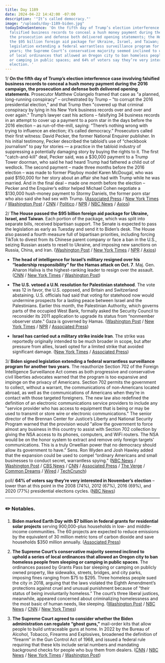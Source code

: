 ```yaml
---
title: Day 1189
date: 2024-04-22 14:42:00 -07:00
description: '"It’s called democracy."'
image: "/uploads/day-1189-biden.jpg"
todayInOneSentence: 'On the fifth day of Trump’s election interference case involving
  falsified business records to conceal a hush money payment during the 2016 campaign,
  the prosecution and defense both delivered opening statements; the House passed
  the $95 billion foreign aid package for Ukraine, Israel, and Taiwan; Biden signed
  legislation extending a federal warrantless surveillance program for another two
  years; the Supreme Court’s conservative majority seemed inclined to uphold a series
  of local ordinances that allowed an Oregon city to ban homeless people from sleeping
  or camping in public spaces; and 64% of voters say they’re very interested in November’s
  election. '
---
```


1/ **On the fifth day of Trump’s election interference case involving falsified business records to conceal a hush money payment during the 2016 campaign, the prosecution and defense both delivered opening statements**. Prosecutor Matthew Colangelo framed that case as "a planned, long-running conspiracy" – orchestrated by Trump – "to corrupt the 2016 presidential election," and that Trump then "covered up that criminal conspiracy by lying in his New York business records over and over and over again." Trump’s lawyer cast his actions – falsifying 34 business records in an attempt to cover up a payment to a porn star in the days before the 2016 election – as run-of-the-mill, saying: “There’s nothing wrong with trying to influence an election; it’s called democracy.” Prosecutors called their first witness: David Pecker, the former National Enquirer publisher. In his initial testimony, Pecker described the tabloid’s use of “checkbook journalism” to pay for stories — a practice in the tabloid industry of suppressing a potentially damaging story by buying the rights to it. The first "catch-and-kill" deal, Pecker said, was a $30,000 payment to a Trump Tower doorman, who said he had heard Trump had fathered a child out of wedlock. The second payment – made three months before the 2016 election – was made to former Playboy model Karen McDougal, who was paid $150,000 for her story about an affair she had with Trump while he was married. And in the final deal – made one month before the election – Pecker and the Enquirer’s editor helped Michael Cohen negotiate a $130,000 hush-money payment to Stormy Daniels, the former porn star who also said she had sex with Trump. ([Associated Press](https://apnews.com/article/trump-trial-hush-money-opening-stormy-daniels-6beee9b99114898ee0dd60185d43bac5) / [New York Times](https://www.nytimes.com/live/2024/04/22/nyregion/trump-hush-money-trial) / [Washington Post](https://www.washingtonpost.com/politics/2024/04/22/trump-hush-money-trial-live-updates/) / [CNN](https://www.cnn.com/politics/live-news/trump-hush-money-trial-04-22-24/index.html) / [Politico](https://www.politico.com/live-updates/2024/04/22/trump-hush-money-criminal-trial/3-catch-and-kill-deals-00153622) / [NPR](https://www.npr.org/2024/04/22/1246321962/trump-hush-money) / [NBC News](https://www.nbcnews.com/politics/donald-trump/live-blog/trump-hush-money-trial-live-updates-opening-statements-rcna148737) / [Axios](https://www.axios.com/2024/04/22/trump-new-york-criminal-trial-hush-money))

2/ **The House passed the $95 billion foreign aid package for Ukraine, Israel, and Taiwan**. Each portion of the package, which was split into separate bills, received bipartisan support. The Senate is expected to pass the legislation as early as Tuesday and send it to Biden’s desk. The House also passed a fourth measure full of bipartisan priorities, including forcing TikTok to divest from its Chinese parent company or face a ban in the U.S., seizing Russian assets to resell to Ukraine, and imposing new sanctions on Russia, China, and Iran. ([Washington Post](https://www.washingtonpost.com/politics/2024/04/20/house-vote-ukraine-israel-aid-johnson-2/) / [New York Times](https://www.nytimes.com/2024/04/20/us/politics/ukraine-aid-bill-gaza-johnson.html) / [NPR](https://www.npr.org/2024/04/20/1245993370/house-ukraine-israel-aid-bills) / [Axios](https://www.axios.com/2024/04/20/house-foreign-aid-israel-ukraine-taiwan-pass))

* **The head of intelligence for Israel’s military resigned over his “leadership responsibility” for the Hamas attack on Oct. 7**. Maj. Gen. Aharon Haliva is the highest-ranking leader to resign over the assault. ([CNN](https://www.cnn.com/2024/04/22/middleeast/israeli-military-intelligence-chief-resigns-intl) / [New York Times](https://www.nytimes.com/live/2024/04/22/world/israel-gaza-war-hamas#haliva-has-said-he-bore-full-responsibility-for-the-intelligence-failure) / [Washington Post](https://www.washingtonpost.com/world/2024/04/22/israel-intelligence-haliva-hamas-failure/))

* **The U.S. vetoed a U.N. resolution for Palestinian statehood**. The vote was 12 in favor, the U.S. opposed, and Britain and Switzerland abstaining. U.S. officials had said that voting for statehood now would undermine prospects for a lasting peace between Israel and the Palestinians. Earlier this month, the Palestinian Authority, which governs parts of the occupied West Bank, formally asked the Security Council to reconsider its 2011 application to upgrade its status from “nonmember observer state." Gaza is governed by Hamas. ([Washington Post](https://www.washingtonpost.com/national-security/2024/04/18/us-veto-un-palestine-state/) / [New York Times](https://www.nytimes.com/2024/04/18/world/middleeast/palestinian-statehood-un-veto.html) / [NPR](https://www.npr.org/2024/04/18/1245641286/what-to-know-about-the-u-n-vote-on-whether-to-admit-palestinians-as-full-members) / [Associated Press](https://apnews.com/article/un-vote-palestinian-membership-us-veto-8d8ad60d8576b5ab9e70d2f8bf7e2881))

* **Israel has carried out a military strike inside Iran**. The strike was reportedly originally intended to be much broader in scope, but after pressure from allies, Israeli opted for a limited strike that avoided significant damage. ([New York Times](https://www.nytimes.com/2024/04/22/world/middleeast/israel-iran-war-strike.html) / [Associated Press](https://apnews.com/article/iran-israel-mideast-tensions-4-19-2024-a7ccbae2e2844bab089e8e4377a24ddb))

3/ **Biden signed legislation extending a federal warrantless surveillance program for another two years**. The reauthorize Section 702 of the Foreign Intelligence Surveillance Act comes as both progressive and conservative civil liberties advocates warned that the program is too expansive and impinge on the privacy of Americans. Section 702 permits the government to collect, without a warrant, the communications of non-Americans located abroad, as well as the communications of Americans when they’re in contact with those targeted foreigners. The new law also redefined the definition of an electronic communications service providers to include any "service provider who has access to equipment that is being or may be used to transmit or store wire or electronic communications." The senior director of the Brennan Center for Justice’s Liberty and National Security Program warned that the provision would "allow the government to force almost any business in this country to assist with Section 702 collection by giving the NSA access to its phones, computers, and WiFi routers. The NSA would be on the honor system to extract and remove only foreign targets’ communications. This is a truly Orwellian power that no democracy should allow its government to have.” Sens. Ron Wyden and Josh Hawley added that the expansion could be used to compel “ordinary Americans and small businesses to conduct secret, warrantless spying.” ([NBC News](https://www.nbcnews.com/politics/congress/senate-renews-fisa-section-702-spying-privacy-rcna148394) / [Washington Post](https://www.washingtonpost.com/national-security/2024/04/20/congress-extends-controversial-warrantless-surveillance-law-two-years/) / [CBS News](https://www.cbsnews.com/news/biden-signs-bill-reauthorizing-fisa-surveillance-program-section-702/) / [CNN](https://www.cnn.com/2024/04/19/politics/fisa-senate-negotiations/index.html) / [Associated Press](https://apnews.com/article/fisa-donald-trump-surveillance-congress-johnson-81e991c9f82e77b2fe13f8a3e0e25349) / [The Verge](https://www.theverge.com/2024/4/20/24135339/fisa-720-reauthorization-senate-lapse-durbin-wyden) / [Common Dreams](https://www.commondreams.org/news/warrantless-spying-expansion-senate) / [Wired](https://www.wired.com/story/nsa-ndaa-lobbying-privacy-loophole/) / [TechCrunch](https://techcrunch.com/2024/04/20/fisa-nsa-fbi-government-surveillance/))

poll/ **64% of voters say they’re very interested in November’s election** – lower than at this point in the 2008 (74%), 2012 (67%), 2016 (69%), and 2020 (77%) presidential elections cycles. ([NBC News](https://www.nbcnews.com/politics/2024-election/poll-biden-trump-tight-race-election-interest-low-rcna148170))

---

### ✏️ Notables.

1. **Biden marked Earth Day with $7 billion in federal grants for residential solar projects** serving 900,000-plus households in low- and middle-income communities. The 60 projects are expected to reduce emissions by the equivalent of 30 million metric tons of carbon dioxide and save households $350 million annually. ([Associated Press](https://apnews.com/article/biden-earth-day-solar-grants-epa-climate-5bece7e419e9141241287575abb0fefc))

2. **The Supreme Court’s conservative majority seemed inclined to uphold a series of local ordinances that allowed an Oregon city to ban homeless people from sleeping or camping in public spaces**. The ordinances passed by Grants Pass bar sleeping or camping on publicly owned property, like sidewalks, streets, bridges, and city parks, imposing fines ranging from $75 to $295. Three homeless people sued the city in 2018, arguing that the laws violated the Eighth Amendment’s protections against cruel and unusual punishment because of “their status of being involuntarily homeless.” The court’s three liberal justices, meanwhile, appeared concerned about criminalizing homelessness and the most basic of human needs, like sleeping. ([Washington Post](https://www.washingtonpost.com/politics/2024/04/22/supreme-court-homelessness-camping-ban-oregon/) / [NBC News](https://www.nbcnews.com/politics/supreme-court/supreme-court-weighs-oregon-citys-power-punish-homeless-rcna148549) / [CNN](https://www.cnn.com/2024/04/22/politics/supreme-court-homeless-grants-pass/index.html) / [New York Times](https://www.nytimes.com/live/2024/04/22/us/supreme-court-homelessness))

3. **The Supreme Court agreed to consider whether the Biden administration can regulate “ghost guns,”** mail-order kits that allow people to build untraceable guns at home. In 2022 by the Bureau of Alcohol, Tobacco, Firearms and Explosives, broadened the definition of “firearm” in the Gun Control Act of 1968, and issued a federal rule requiring that these kits include serial numbers and mandating background checks for people who buy them from dealers. ([CNN](https://www.cnn.com/2024/04/22/politics/supreme-court-to-review-bidens-ghost-gun-regulations/index.html) / [NBC News](https://www.nbcnews.com/politics/supreme-court/supreme-court-decide-biden-administration-can-regulate-ghost-guns-rcna147065) / [New York Times](https://www.nytimes.com/2024/04/22/us/supreme-court-ghost-guns.html) / [Washington Post](https://www.washingtonpost.com/politics/2024/04/22/supreme-court-will-hear-challenge-biden-administration-rule-ghost-guns/))